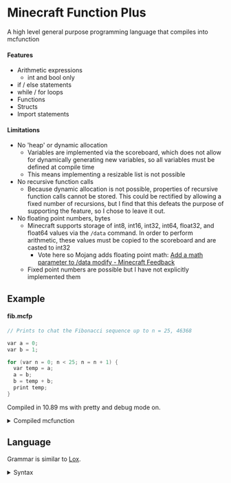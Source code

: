 # Minecraft Function Plus

A high level general purpose programming language that compiles into mcfunction

#### Features

- Arithmetic expressions
  - int and bool only
- if / else statements
- while / for loops
- Functions
- Structs
- Import statements

#### Limitations

- No 'heap' or dynamic allocation
  - Variables are implemented via the scoreboard, which does not allow for dynamically generating new variables, so all variables must be defined at compile time
  - This means implementing a resizable list is not possible
- No recursive function calls
  - Because dynamic allocation is not possible, properties of recursive function calls cannot be stored. This could be rectified by allowing a fixed number of recursions, but I find that this defeats the purpose of supporting the feature, so I chose to leave it out.
- No floating point numbers, bytes
  - Minecraft supports storage of int8, int16, int32, int64, float32, and float64 values via the ```/data``` command. In order to perform arithmetic, these values must be copied to the scoreboard and are casted to int32
    - Vote here so Mojang adds floating point math: [Add a math parameter to /data modify - Minecraft Feedback](https://feedback.minecraft.net/hc/en-us/community/posts/360047978892-Add-a-math-parameter-to-data-modify)
  - Fixed point numbers are possible but I have not explicitly implemented them

## Example

#### fib.mcfp

```c
// Prints to chat the Fibonacci sequence up to n = 25, 46368

var a = 0;
var b = 1;

for (var n = 0; n < 25; n = n + 1) {
  var temp = a;
  a = b;
  b = temp + b;
  print temp;
}
```

Compiled in 10.89 ms with pretty and debug mode on.

<details>
  <summary>Compiled mcfunction</summary>
  
  #### fib.mcfunction

  ```mcfunction
  # Compiled by mcfp_dart 1.0

  # RUNTIME SETUP

  scoreboard objectives add mcfp_runtime dummy
  scoreboard players reset * mcfp_runtime
  scoreboard objectives setdisplay sidebar mcfp_runtime
  scoreboard players set neg_one mcfp_runtime -1

  # END RUNTIME SETUP
  # WALKING SYNTAX TREE


  # VAR
  scoreboard players set fib_a mcfp_runtime 0

  # VAR
  scoreboard players set fib_b mcfp_runtime 1
  execute if function mcfp:fib_91lozjus6a5b run return 1

  # CLEAN
  scoreboard players reset fib_a mcfp_runtime
  scoreboard players reset fib_b mcfp_runtime
  scoreboard players reset fib_91lozjus6a5b_n mcfp_runtime
  scoreboard players reset fib_91lozjus6a5b_x3jf5nvq4k7h mcfp_runtime

  # RUNTIME CLEAN
  scoreboard players reset neg_one mcfp_runtime
  scoreboard players reset return_value mcfp_runtime
  scoreboard players reset should_break mcfp_runtime
  ```

  #### fib_91lozjus6a5b.mcfunction

  ```mcfunction
  # VAR
  scoreboard players set fib_91lozjus6a5b_n mcfp_runtime 0

  # WHILE CONDITION
  scoreboard players set fib_91lozjus6a5b_4y4atkm2319k mcfp_runtime 25
  scoreboard players set fib_91lozjus6a5b_x3jf5nvq4k7h mcfp_runtime 0
  execute if score fib_91lozjus6a5b_n mcfp_runtime < fib_91lozjus6a5b_4y4atkm2319k mcfp_runtime run scoreboard players set fib_91lozjus6a5b_x3jf5nvq4k7h mcfp_runtime 1
  scoreboard players reset fib_91lozjus6a5b_4y4atkm2319k mcfp_runtime

  # WHILE REPEAT
  scoreboard players set should_break mcfp_runtime 0
  execute if score fib_91lozjus6a5b_x3jf5nvq4k7h mcfp_runtime matches 1 run execute if function mcfp:fib_91lozjus6a5b_l1lcp73oc9te run return 1
  scoreboard players reset fib_91lozjus6a5b_x3jf5nvq4k7h mcfp_runtime
  ```

  #### fib_91lozjus6a5b_l1lcp73oc9te.mcfunction

  ```mcfunction
  # VAR
  scoreboard players operation fib_91lozjus6a5b_l1lcp73oc9te_temp mcfp_runtime = fib_a mcfp_runtime

  # ASSIGN
  scoreboard players operation fib_a mcfp_runtime = fib_b mcfp_runtime

  # ASSIGN
  scoreboard players operation fib_91lozjus6a5b_l1lcp73oc9te_za0ysaxto51i mcfp_runtime = fib_91lozjus6a5b_l1lcp73oc9te_temp mcfp_runtime
  scoreboard players operation fib_91lozjus6a5b_l1lcp73oc9te_za0ysaxto51i mcfp_runtime += fib_b mcfp_runtime
  scoreboard players operation fib_b mcfp_runtime = fib_91lozjus6a5b_l1lcp73oc9te_za0ysaxto51i mcfp_runtime
  scoreboard players reset fib_91lozjus6a5b_l1lcp73oc9te_za0ysaxto51i mcfp_runtime

  # PRINT
  tellraw @a [{"text":"fib: "},{"score":{"name":"fib_91lozjus6a5b_l1lcp73oc9te_temp","objective":"mcfp_runtime"}}]

  # ASSIGN
  scoreboard players set fib_91lozjus6a5b_l1lcp73oc9te_u41kmytd0iwn mcfp_runtime 1
  scoreboard players operation fib_91lozjus6a5b_l1lcp73oc9te_nr3e651z7b8q mcfp_runtime = fib_91lozjus6a5b_n mcfp_runtime
  scoreboard players operation fib_91lozjus6a5b_l1lcp73oc9te_nr3e651z7b8q mcfp_runtime += fib_91lozjus6a5b_l1lcp73oc9te_u41kmytd0iwn mcfp_runtime
  scoreboard players reset fib_91lozjus6a5b_l1lcp73oc9te_u41kmytd0iwn mcfp_runtime
  scoreboard players operation fib_91lozjus6a5b_n mcfp_runtime = fib_91lozjus6a5b_l1lcp73oc9te_nr3e651z7b8q mcfp_runtime
  scoreboard players reset fib_91lozjus6a5b_l1lcp73oc9te_nr3e651z7b8q mcfp_runtime

  # WHILE CONDITION
  scoreboard players set fib_91lozjus6a5b_l1lcp73oc9te_0xouqicezd1w mcfp_runtime 25
  scoreboard players set fib_91lozjus6a5b_l1lcp73oc9te_xr64ziewvzg2 mcfp_runtime 0
  execute if score fib_91lozjus6a5b_n mcfp_runtime < fib_91lozjus6a5b_l1lcp73oc9te_0xouqicezd1w mcfp_runtime run scoreboard players set fib_91lozjus6a5b_l1lcp73oc9te_xr64ziewvzg2 mcfp_runtime 1
  scoreboard players reset fib_91lozjus6a5b_l1lcp73oc9te_0xouqicezd1w mcfp_runtime

  # WHILE REPEAT
  execute if score should_break mcfp_runtime matches 1 run return 0
  execute if score fib_91lozjus6a5b_l1lcp73oc9te_xr64ziewvzg2 mcfp_runtime matches 1 run execute if function mcfp:fib_91lozjus6a5b_l1lcp73oc9te run return 1
  scoreboard players reset fib_91lozjus6a5b_l1lcp73oc9te_xr64ziewvzg2 mcfp_runtime
  ```
  
</details>

## Language

Grammar is similar to [Lox](https://craftinginterpreters.com/the-lox-language.html).

<details>
  <summary>Syntax</summary>

```
program        → declaration* EOF ;
```

```
declaration    → structDecl
               | funDecl
               | varDecl
               | statement ;

structDecl     → "struct" IDENTIFIER "{" varDecl* "}" ;
funDecl        → "func" function ;
varDecl        → "var" IDENTIFIER ( "=" expression )? ";" ;
```

```
statement      → exprStmt
               | forStmt
               | ifStmt
               | printStmt
               | returnStmt
               | whileStmt
               | importStmt
               | block ;

exprStmt       → expression ";" ;
forStmt        → "for" "(" ( varDecl | exprStmt | ";" )
                           expression? ";"
                           expression? ")" statement ;
ifStmt         → "if" "(" expression ")" statement
                 ( "else" statement )? ;
printStmt      → "print" expression ";" ;
returnStmt     → "return" expression? ";" ;
whileStmt      → "while" "(" expression ")" statement ;
importStmt     → "import" STRING ";" ;
block          → "{" declaration* "}" ;
```

```
expression     → assignment ;

assignment     → ( call "." )? IDENTIFIER "=" assignment
               | logic_or ;

logic_or       → logic_and ( "or" logic_and )* ;
logic_and      → equality ( "and" equality )* ;
equality       → comparison ( ( "!=" | "==" ) comparison )* ;
comparison     → term ( ( ">" | ">=" | "<" | "<=" ) term )* ;
term           → factor ( ( "-" | "+" ) factor )* ;
factor         → unary ( ( "/" | "*" ) unary )* ;

unary          → ( "!" | "-" ) unary | call ;
call           → primary ( "(" arguments? ")" | "." IDENTIFIER )* ;
primary        → "true" | "false" | NUMBER | IDENTIFIER
               | "(" expression ")" ;
```

```
function       → IDENTIFIER "(" parameters? ")" block ;
parameters     → IDENTIFIER ( "," IDENTIFIER )* ;
arguments      → expression ( "," expression )* ;
```

```
NUMBER         → DIGIT+ ;
STRING         → "\'" <any char except "\'">* "\'" ;
IDENTIFIER     → ALPHA ( ALPHA | DIGIT )* ;
ALPHA          → "a" ... "z" | "A" ... "Z" | "_" ;
DIGIT          → "0" ... "9" ;
```

</details>